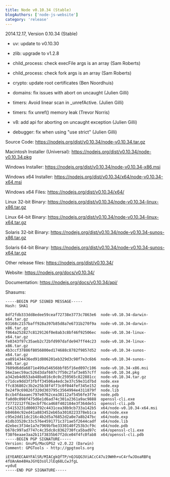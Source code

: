 ```yaml
---
title: Node v0.10.34 (Stable)
blogAuthors: ['node-js-website']
category: 'release'
---
```


2014.12.17, Version 0.10.34 (Stable)

* uv: update to v0.10.30

* zlib: upgrade to v1.2.8

* child_process: check execFile args is an array (Sam Roberts)

* child_process: check fork args is an array (Sam Roberts)

* crypto: update root certificates (Ben Noordhuis)

* domains: fix issues with abort on uncaught (Julien Gilli)

* timers: Avoid linear scan in _unrefActive. (Julien Gilli)

* timers: fix unref() memory leak (Trevor Norris)

* v8: add api for aborting on uncaught exception (Julien Gilli)

* debugger: fix when using "use strict" (Julien Gilli)

Source Code: https://nodejs.org/dist/v0.10.34/node-v0.10.34.tar.gz

Macintosh Installer (Universal): https://nodejs.org/dist/v0.10.34/node-v0.10.34.pkg

Windows Installer: https://nodejs.org/dist/v0.10.34/node-v0.10.34-x86.msi

Windows x64 Installer: https://nodejs.org/dist/v0.10.34/x64/node-v0.10.34-x64.msi

Windows x64 Files: https://nodejs.org/dist/v0.10.34/x64/

Linux 32-bit Binary: https://nodejs.org/dist/v0.10.34/node-v0.10.34-linux-x86.tar.gz

Linux 64-bit Binary: https://nodejs.org/dist/v0.10.34/node-v0.10.34-linux-x64.tar.gz

Solaris 32-bit Binary: https://nodejs.org/dist/v0.10.34/node-v0.10.34-sunos-x86.tar.gz

Solaris 64-bit Binary: https://nodejs.org/dist/v0.10.34/node-v0.10.34-sunos-x64.tar.gz

Other release files: https://nodejs.org/dist/v0.10.34/

Website: https://nodejs.org/docs/v0.10.34/

Documentation: https://nodejs.org/docs/v0.10.34/api/

Shasums:

```
-----BEGIN PGP SIGNED MESSAGE-----
Hash: SHA1

8df2fdb333dd8edee59ceaf72738e3773c7863e6  node-v0.10.34-darwin-x64.tar.gz
03168c2157baff928a397b85d8a7e6731b270f9a  node-v0.10.34-darwin-x86.tar.gz
f064a252827c8129126f0e8ab3c8bf46f92506ec  node-v0.10.34-linux-x64.tar.gz
fe0343f97c35aeb2c72bfd997dafde947ff44c23  node-v0.10.34-linux-x86.tar.gz
4b3ccf37886f8056800ed174688c8782f9857d52  node-v0.10.34-sunos-x64.tar.gz
ea891434436ed91d806201eb329d3c98f7e3c6b6  node-v0.10.34-sunos-x86.tar.gz
7609d6dda6071e499a54656bbf85f16ed097c106  node-v0.10.34-x86.msi
56e2aec59ac526d3daf607c7f50c2faf3e857cff  node-v0.10.34.pkg
a342eb4d653ab48ba016c0c0c259565c822881cc  node-v0.10.34.tar.gz
c71dce9dd3f3fbff34506a4edc3e37c59e31d7bd  node.exe
ffc836802c3b2e25b38f4f73c0f044fef345e152  node.exp
3e24f9c69826f320d303795c3564994e4311879f  node.lib
8ccb4fdaaaec797e0762cea38112af5456fe3f7e  node.pdb
fa0d0c098f475d6e1d6ad74c301a2361a9ac9888  openssl-cli.exe
72772212ff62ecbf76ca468f402184e3f364de51  openssl-cli.pdb
c54153231d0003792c4431cea38b9cb733a142b5  x64/node-v0.10.34-x64.msi
b84684c92ed41a883452eb65a3010223378eb1ca  x64/node.exe
c95e2dd11dc216c4b2d5a76852d2a0e7a8b247bc  x64/node.exp
41db33520c33c576e4591771c371ae5f2644cadf  x64/node.lib
d2ebec3f34e1a7e7969bfbe3330140f253b3cf9c  x64/node.pdb
b678c997ad7747c4c35dc8c8362730fca5bad97c  x64/openssl-cli.exe
f38f6eaae3aa2b11f3835b67f2dce04f4fc0fab8  x64/openssl-cli.pdb
-----BEGIN PGP SIGNATURE-----
Version: GnuPG/MacGPG2 v2.0.22 (Darwin)
Comment: GPGTools - http://gpgtools.org

iEYEARECAAYFAlSR/MIACgkQfTP/nQJGQG3ViACcC47u19WHh+vC4rfwJOoaRBFq
4fUAnAm48HaJGYQ3sUlJlEq68LCwJfgL
=yduE
-----END PGP SIGNATURE-----
```
